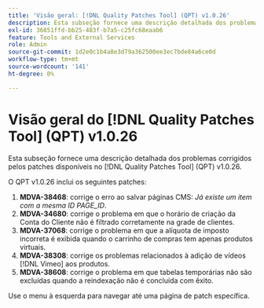 ```yaml
---
title: 'Visão geral: [!DNL Quality Patches Tool] (QPT) v1.0.26'
description: Esta subseção fornece uma descrição detalhada dos problemas corrigidos pelos patches disponíveis no [!DNL Quality Patches Tool] (QPT) v1.0.26.
exl-id: 36851ffd-bb25-483f-b7a5-c25fc68eaab6
feature: Tools and External Services
role: Admin
source-git-commit: 1d2e0c1b4a8e3d79a362500ee3ec7bde84a6ce0d
workflow-type: tm+mt
source-wordcount: '141'
ht-degree: 0%

---
```


# Visão geral do [!DNL Quality Patches Tool] (QPT) v1.0.26

Esta subseção fornece uma descrição detalhada dos problemas corrigidos pelos patches disponíveis no [!DNL Quality Patches Tool] (QPT) v1.0.26.

O QPT v1.0.26 inclui os seguintes patches:

1. **MDVA-38468**: corrige o erro ao salvar páginas CMS: *Já existe um item com a mesma ID PAGE_ID*.
1. **MDVA-34680**: corrige o problema em que o horário de criação da Conta do Cliente não é filtrado corretamente na grade de clientes.
1. **MDVA-37068**: corrige o problema em que a alíquota de imposto incorreta é exibida quando o carrinho de compras tem apenas produtos virtuais.
1. **MDVA-38308**: corrige os problemas relacionados à adição de vídeos [!DNL Vimeo] aos produtos.
1. **MDVA-38608**: corrige o problema em que tabelas temporárias não são excluídas quando a reindexação não é concluída com êxito.

Use o menu à esquerda para navegar até uma página de patch específica.
